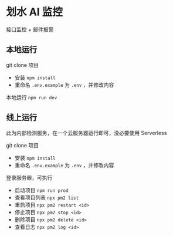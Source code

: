 # 划水 AI 监控

接口监控 + 邮件报警

## 本地运行

git clone 项目

- 安装 `npm install`
- 重命名 `.env.example` 为 `.env` ，并修改内容

本地运行 `npm run dev`

## 线上运行

此为内部检测服务，在一个云服务器运行即可，没必要使用 Serverless

git clone 项目

- 安装 `npm install`
- 重命名 `.env.example` 为 `.env` ，并修改内容

登录服务器，可执行

- 启动项目 `npm run prod`
- 查看项目列表 `npx pm2 list`
- 重启项目 `npx pm2 restart <id>`
- 停止项目 `npx pm2 stop <id>`
- 删除项目 `npx pm2 delete <id>`
- 查看日志 `npx pm2 log <id>`

